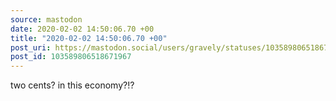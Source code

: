 ```yaml
---
source: mastodon
date: 2020-02-02 14:50:06.70 +00
title: "2020-02-02 14:50:06.70 +00"
post_uri: https://mastodon.social/users/gravely/statuses/103589806518671967
post_id: 103589806518671967
---
```

two cents? in this economy?!?



